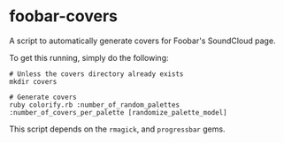 # foobar-covers
A script to automatically generate covers for Foobar's SoundCloud page.

To get this running, simply do the following:
```
# Unless the covers directory already exists
mkdir covers

# Generate covers
ruby colorify.rb :number_of_random_palettes :number_of_covers_per_palette [randomize_palette_model]
```

This script depends on the `rmagick`, and `progressbar` gems.
